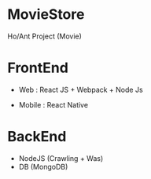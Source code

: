 # MovieStore
Ho/Ant Project (Movie)

# FrontEnd 
- Web 
 : React JS + Webpack + Node Js 
 
- Mobile
 : React Native 
 
 
 # BackEnd 
 - NodeJS (Crawling + Was)
 - DB (MongoDB)
